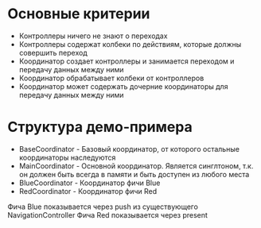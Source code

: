 # Основные критерии

- Контроллеры ничего не знают о переходах
- Контроллеры содержат колбеки по действиям, которые должны совершить переход
- Координатор создает контроллеры и занимается переходом и передачу данных между ними
- Координатор обрабатывает колбеки от контроллеров
- Координатор может содержать дочерние координаторы для передачу данных между ними

# Структура демо-примера

- BaseCoordinator - Базовый координатор, от которого остальные координаторы наследуются
- MainCoordinator - Основной координатор. Является синглтоном, т.к. он должен быть всегда в памяти и быть доступен из любого места
- BlueCoordinator - Координатор фичи Blue
- RedCoordinator - Координатор фичи Red

Фича Blue показывается через push из существующего NavigationController
Фича Red показывается через present
